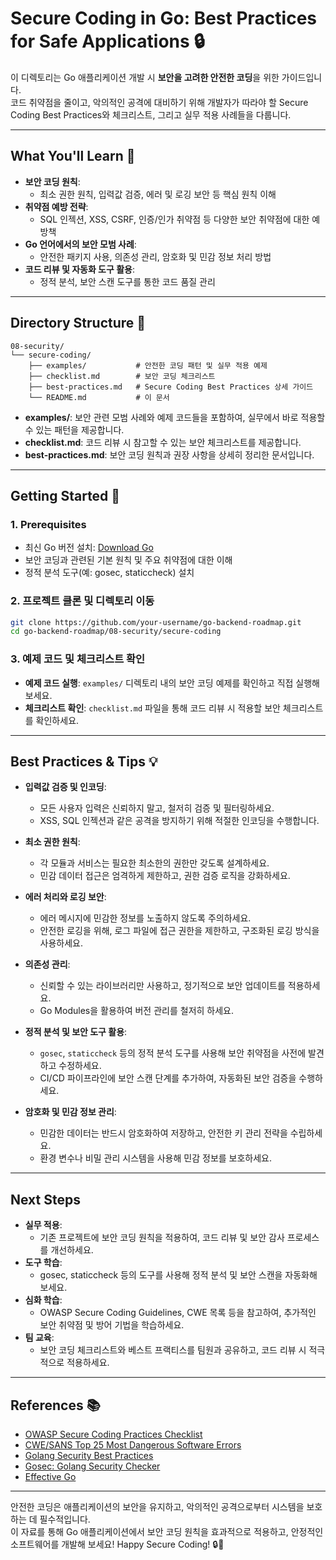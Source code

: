 # Secure Coding in Go: Best Practices for Safe Applications 🔒

이 디렉토리는 Go 애플리케이션 개발 시 **보안을 고려한 안전한 코딩**을 위한 가이드입니다.  
코드 취약점을 줄이고, 악의적인 공격에 대비하기 위해 개발자가 따라야 할 Secure Coding Best Practices와 체크리스트, 그리고 실무 적용 사례들을 다룹니다.

---

## What You'll Learn 🎯

- **보안 코딩 원칙**:  
  - 최소 권한 원칙, 입력값 검증, 에러 및 로깅 보안 등 핵심 원칙 이해
- **취약점 예방 전략**:  
  - SQL 인젝션, XSS, CSRF, 인증/인가 취약점 등 다양한 보안 취약점에 대한 예방책
- **Go 언어에서의 보안 모범 사례**:  
  - 안전한 패키지 사용, 의존성 관리, 암호화 및 민감 정보 처리 방법
- **코드 리뷰 및 자동화 도구 활용**:  
  - 정적 분석, 보안 스캔 도구를 통한 코드 품질 관리

---

## Directory Structure 📁

```plaintext
08-security/
└── secure-coding/
    ├── examples/           # 안전한 코딩 패턴 및 실무 적용 예제
    ├── checklist.md        # 보안 코딩 체크리스트
    ├── best-practices.md   # Secure Coding Best Practices 상세 가이드
    └── README.md           # 이 문서
```

- **examples/**: 보안 관련 모범 사례와 예제 코드들을 포함하여, 실무에서 바로 적용할 수 있는 패턴을 제공합니다.
- **checklist.md**: 코드 리뷰 시 참고할 수 있는 보안 체크리스트를 제공합니다.
- **best-practices.md**: 보안 코딩 원칙과 권장 사항을 상세히 정리한 문서입니다.

---

## Getting Started 🚀

### 1. Prerequisites
- 최신 Go 버전 설치: [Download Go](https://go.dev/dl/)
- 보안 코딩과 관련된 기본 원칙 및 주요 취약점에 대한 이해
- 정적 분석 도구(예: gosec, staticcheck) 설치

### 2. 프로젝트 클론 및 디렉토리 이동
```bash
git clone https://github.com/your-username/go-backend-roadmap.git
cd go-backend-roadmap/08-security/secure-coding
```

### 3. 예제 코드 및 체크리스트 확인
- **예제 코드 실행**: `examples/` 디렉토리 내의 보안 코딩 예제를 확인하고 직접 실행해 보세요.
- **체크리스트 확인**: `checklist.md` 파일을 통해 코드 리뷰 시 적용할 보안 체크리스트를 확인하세요.

---

## Best Practices & Tips 💡

- **입력값 검증 및 인코딩**:  
  - 모든 사용자 입력은 신뢰하지 말고, 철저히 검증 및 필터링하세요.
  - XSS, SQL 인젝션과 같은 공격을 방지하기 위해 적절한 인코딩을 수행합니다.

- **최소 권한 원칙**:  
  - 각 모듈과 서비스는 필요한 최소한의 권한만 갖도록 설계하세요.
  - 민감 데이터 접근은 엄격하게 제한하고, 권한 검증 로직을 강화하세요.

- **에러 처리와 로깅 보안**:  
  - 에러 메시지에 민감한 정보를 노출하지 않도록 주의하세요.
  - 안전한 로깅을 위해, 로그 파일에 접근 권한을 제한하고, 구조화된 로깅 방식을 사용하세요.

- **의존성 관리**:  
  - 신뢰할 수 있는 라이브러리만 사용하고, 정기적으로 보안 업데이트를 적용하세요.
  - Go Modules을 활용하여 버전 관리를 철저히 하세요.

- **정적 분석 및 보안 도구 활용**:  
  - `gosec`, `staticcheck` 등의 정적 분석 도구를 사용해 보안 취약점을 사전에 발견하고 수정하세요.
  - CI/CD 파이프라인에 보안 스캔 단계를 추가하여, 자동화된 보안 검증을 수행하세요.

- **암호화 및 민감 정보 관리**:  
  - 민감한 데이터는 반드시 암호화하여 저장하고, 안전한 키 관리 전략을 수립하세요.
  - 환경 변수나 비밀 관리 시스템을 사용해 민감 정보를 보호하세요.

---

## Next Steps

- **실무 적용**:  
  - 기존 프로젝트에 보안 코딩 원칙을 적용하여, 코드 리뷰 및 보안 감사 프로세스를 개선하세요.
- **도구 학습**:  
  - gosec, staticcheck 등의 도구를 사용해 정적 분석 및 보안 스캔을 자동화해 보세요.
- **심화 학습**:  
  - OWASP Secure Coding Guidelines, CWE 목록 등을 참고하여, 추가적인 보안 취약점 및 방어 기법을 학습하세요.
- **팀 교육**:  
  - 보안 코딩 체크리스트와 베스트 프랙티스를 팀원과 공유하고, 코드 리뷰 시 적극적으로 적용하세요.

---

## References 📚

- [OWASP Secure Coding Practices Checklist](https://owasp.org/www-project-secure-coding-practices-quick-reference-guide/)
- [CWE/SANS Top 25 Most Dangerous Software Errors](https://cwe.mitre.org/top25/)
- [Golang Security Best Practices](https://github.com/OWASP/Go-SCP)
- [Gosec: Golang Security Checker](https://github.com/securego/gosec)
- [Effective Go](https://golang.org/doc/effective_go.html)

---

안전한 코딩은 애플리케이션의 보안을 유지하고, 악의적인 공격으로부터 시스템을 보호하는 데 필수적입니다.  
이 자료를 통해 Go 애플리케이션에서 보안 코딩 원칙을 효과적으로 적용하고, 안정적인 소프트웨어를 개발해 보세요! Happy Secure Coding! 🔒🚀